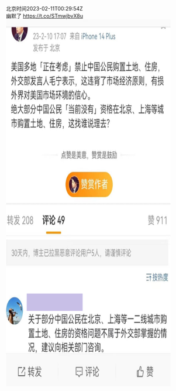 北京时间2023-02-11T00:29:54Z<br>幽默了 https://t.co/STmwjbvX8u<br><img src='/temp/image/2023/x-Month-2/1624083245833891840_0.jpg' width='450' height='500'><img src='/temp/image/2023/x-Month-2/1624083245833891840_1.jpg' width='450' height='500'><br><br>